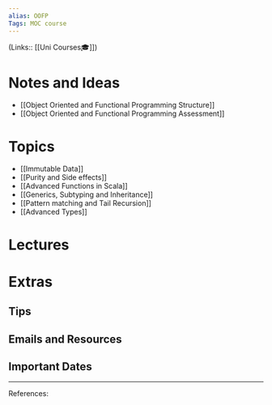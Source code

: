 ```yaml
---
alias: OOFP
Tags: MOC course
---
```

(Links:: [[Uni Courses🎓]])
# Notes and Ideas
- [[Object Oriented and Functional Programming Structure]]
- [[Object Oriented and Functional Programming Assessment]]
# Topics
- [[Immutable Data]]
- [[Purity and Side effects]]
- [[Advanced Functions in Scala]]
- [[Generics, Subtyping and Inheritance]]
- [[Pattern matching and Tail Recursion]]
- [[Advanced Types]]
# Lectures
# Extras
## Tips
## Emails and Resources
## Important Dates
___
References:
